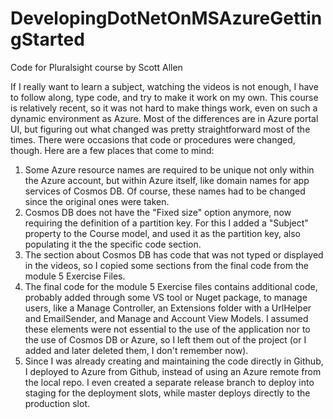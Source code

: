 # DevelopingDotNetOnMSAzureGettingStarted
Code for Pluralsight course by Scott Allen

If I really want to learn a subject, watching the videos is not enough, I have to follow along, type code, and try to make it work on my own.
This course is relatively recent, so it was not hard to make things work, even on such a dynamic environment as Azure. Most of the 
differences are in Azure portal UI, but figuring out what changed was pretty straightforward most of the times. There were occasions that
code or procedures were changed, though.
Here are a few places that come to mind:
1. Some Azure resource names are required to be unique not only within the Azure account, but within Azure itself, like domain names for
app services of Cosmos DB. Of course, these names had to be changed since the original ones were taken.
2. Cosmos DB does not have the "Fixed size" option anymore, now requiring the definition of a partition key. For this I added a "Subject" 
property to the Course model, and used it as the partition key, also populating it the the specific code section.
3. The section about Cosmos DB has code that was not typed or displayed in the videos, so I copied some sections from the final code from
the module 5 Exercise Files.
4. The final code for the module 5 Exercise files contains additional code, probably added through some VS tool or Nuget package, to manage
users, like a Manage Controller, an Extensions folder with a UrlHelper and EmailSender, and Manage and Account View Models. I assumed these
elements were not essential to the use of the application nor to the use of Cosmos DB or Azure, so I left them out of the project (or I 
added and later deleted them, I don't remember now).
5. Since I was already creating and maintaining the code directly in Github, I deployed to Azure from Github, instead of using an Azure 
remote from the local repo. I even created a separate release branch to deploy into staging for the deployment slots, while master deploys 
directly to the production slot.

